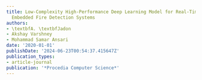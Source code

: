 ```yaml
---
title: Low-Complexity High-Performance Deep Learning Model for Real-Time Low-Cost
  Embedded Fire Detection Systems
authors:
- \textbfA. \textbfJadon
- Akshay Varshney
- Mohammad Samar Ansari
date: '2020-01-01'
publishDate: '2024-06-23T00:54:37.415647Z'
publication_types:
- article-journal
publication: '*Procedia Computer Science*'
---
```

